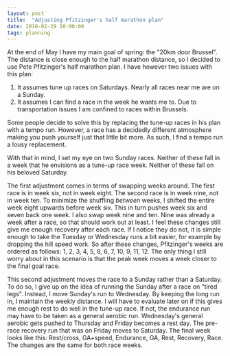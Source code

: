 ```yaml
---
layout: post
title:  "Adjusting Pfitzinger's half marathon plan"
date: 2016-02-29 10:00:00
tags: planning
---
```


At the end of May I have my main goal of spring: the "20km door Brussel". The
distance is close enough to the half marathon distance, so I decided to use
Pete Pfitzinger's half marathon plan. I have however two issues with this plan:

1. It assumes tune up races on Saturdays. Nearly all races near me are on a
   Sunday.
2. It assumes I can find a race in the week he wants me to. Due to
   transportation issues I am confined to races within Brussels.

Some people decide to solve this by replacing the tune-up races in his plan
with a tempo run. However, a race has a decidedly different atmosphere making
you push yourself just that little bit more. As such, I find a tempo run a
lousy replacement.

With that in mind, I set my eye on two Sunday races. Neither of these fall in a
week that he envisions as a tune-up race week. Neither of these fall on his
beloved Saturday.

The first adjustment comes in terms of swapping weeks around. The first race is
in week six, not in week eight.  The second race is in week nine, not in week
ten. To minimize the shuffling *between* weeks, I shifted the entire week eight
upwards before week six. This in turn pushes week six and seven back one week.
I also swap week nine and ten. Nine was already a week after a race, so that
should work out at least. I feel these changes still give me enough recovery
after each race. If I notice they do not, it is simple enough to take the
Tuesday or Wednesday runs a bit easier, for example by dropping the hill speed
work. So after these changes, Pfitzinger's weeks are ordered as follows: 1, 2,
3, 4, 5, 8, 6, 7, 10, 9, 11, 12.  The only thing I still worry about in this
scenario is that the peak week moves a week closer to the final goal race.

This second adjustment moves the race to a Sunday rather than a Saturday. To do
so, I give up on the idea of running the Sunday after a race on "tired legs".
Instead, I move Sunday's run to Wednesday. By keeping the long run in, I
maintain the weekly distance. I will have to evaluate later on if this gives me
enough rest to do well in the tune-up race. If not, the endurance run may have
to be taken as a general aerobic run. Wednesday's general aerobic gets pushed
to Thursday and Friday becomes a rest day. The pre-race recovery run that was
on Friday moves to Saturday. The final week looks like this: Rest/cross,
GA+speed, Endurance, GA, Rest, Recovery, Race. The changes are the same for
both race weeks.
